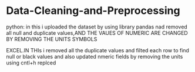 # Data-Cleaning-and-Preprocessing

python: in this i uploaded the dataset by using library pandas nad removed all null and duplicate values,AND THE VAUES OF NUMERIC ARE CHANGED BY REMOVING THE UNITS SYMBOLS

EXCEL.IN THIs i removed all the duplicate values and filted each row to find null or black values and also updated nmeric fields by removing the units using cntl+h replced
